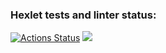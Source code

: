 ### Hexlet tests and linter status:
[![Actions Status](https://github.com/ExPress322/python-project-lvl1/workflows/hexlet-check/badge.svg)](https://github.com/ExPress322/python-project-lvl1/actions)
<a href="https://codeclimate.com/github/ExPress322/python-project-lvl1/maintainability"><img src="https://api.codeclimate.com/v1/badges/603344399b8b87f6805b/maintainability" /></a>